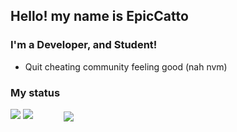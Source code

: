 ## Hello! my name is EpicCatto

### I'm a Developer, and Student!
 - Quit cheating community feeling good (nah nvm)
 
### My status
<img src="https://discord.c99.nl/widget/theme-1/790035501260079145.png">
<img src="https://github-readme-stats.vercel.app/api?username=EpicCatto&&show_icons=true&title_color=df36d8&icon_color=bb2acf&text_color=05f0f7&bg_color=151515">
<img align="center" style="margin-left: 45px;" src="https://github-readme-stats.vercel.app/api/top-langs/?username=EpicCatto&layout=compact&theme=bear" />

